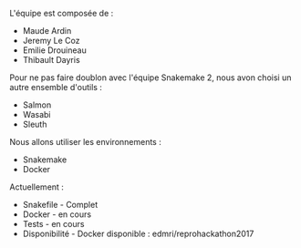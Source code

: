 L'équipe est composée de :
 * Maude Ardin
 * Jeremy Le Coz
 * Emilie Drouineau
 * Thibault Dayris

Pour ne pas faire doublon avec l'équipe Snakemake 2, nous avon choisi un autre ensemble d'outils :
 * Salmon
 * Wasabi
 * Sleuth

Nous allons utiliser les environnements :
 * Snakemake
 * Docker

Actuellement :
 * Snakefile - Complet
 * Docker - en cours
 * Tests - en cours
 * Disponibilité - Docker disponible : edmri/reprohackathon2017
